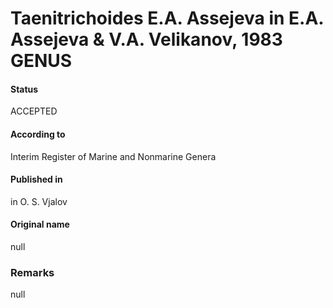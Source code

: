 Taenitrichoides E.A. Assejeva in E.A. Assejeva & V.A. Velikanov, 1983 GENUS
=======

#### Status
ACCEPTED

#### According to
Interim Register of Marine and Nonmarine Genera

#### Published in
in O. S. Vjalov

#### Original name
null

### Remarks
null